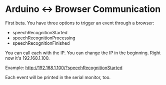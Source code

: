 # Arduino <-> Browser Communication

First beta. You have three options to trigger an event through a browser:

- speechRecognitionStarted
- speechRecognitionProcessing
- speechRecognitionFinished

You can call each with the IP. You can change the IP in the beginning. Right now it's 192.168.1.100.

Example: http://192.168.1.100/?speechRecognitionStarted

Each event will be printed in the serial monitor, too.